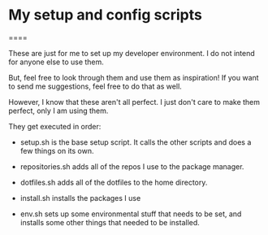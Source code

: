 # My setup and config scripts
====

These are just for me to set up my developer environment.
I do not intend for anyone else to use them.

But, feel free to look through them and use them as inspiration!
If you want to send me suggestions, feel free to do that as well.

However, I know that these aren't all perfect.
I just don't care to make them perfect, only I am using them.

They get executed in order:

- setup.sh is the base setup script. It calls the other scripts and does a few things on its own.

- repositories.sh adds all of the repos I use to the package manager.

- dotfiles.sh adds all of the dotfiles to the home directory.

- install.sh installs the packages I use

- env.sh sets up some environmental stuff that needs to be set, and installs some other things that needed to be installed.
